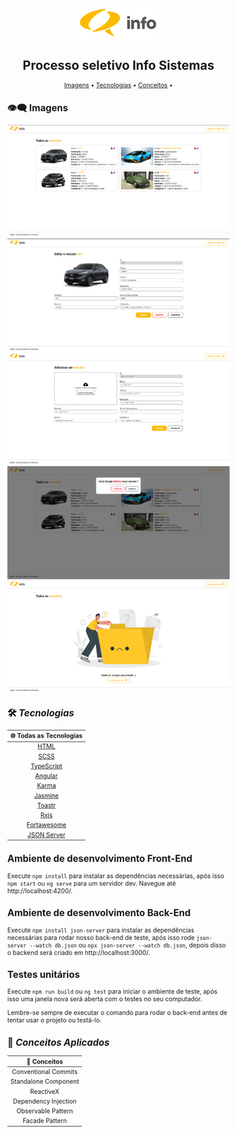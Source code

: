 <div align="center"> 
  <img alt="info-sistemas-logo" src="/src/assets/pngs/info-logo.png" />  
</div>

<div align="center"> 
  <h1>Processo seletivo Info Sistemas</h1>
</div>

<p align="center"> 
 <a href="#eye_speech_bubble-imagens">Imagens</a> •
 <a href="#hammer_and_wrench-tecnologias">Tecnologias</a> • 
 <a href="#brain-conceitos-aplicados">Conceitos</a> •
</p>

## :eye_speech_bubble: **Imagens**

<div align="center"> 
   <img alt="project-image" src="/public/all-vehicles.png" />  
   <img alt="project-image" src="/public/edit-vehicle.png" />  
   <img alt="project-image" src="/public/new-vehicle.png" />  
   <img alt="project-image" src="/public/confirm-dialog.png" />  
   <img alt="project-image" src="/public/no-data.png" />  
</div>

## :hammer_and_wrench: _Tecnologias_

<div align="center">

|         :globe_with_meridians: Todas as Tecnologias          | 
| :----------------------------------------------------------: |  
|    [HTML](https://www.w3schools.com/html/)                   |    
|          [SCSS](https://sass-lang.com/)                      | 
|  [TypeScript](https://www.typescriptlang.org/)               |
|          [Angular](https://angular.dev/)                     |  
|  [Karma](https://karma-runner.github.io/latest/index.html)   |   
|        [Jasmine](https://jasmine.github.io/)                 |   
|    [Toastr](https://www.npmjs.com/package/ngx-toastr)        |   
|              [Rxjs](https://rxjs.dev/)                       |   
|      [Fortawesome](https://fontawesome.com/)                 |   
|      [JSON Server](https://www.npmjs.com/package/json-server)                 |   

</div>

## Ambiente de desenvolvimento Front-End

Execute `npm install` para instalar as dependências necessárias, após isso `npm start` ou `ng serve` para um servidor dev. Navegue até http://localhost:4200/.

## Ambiente de desenvolvimento Back-End

Execute `npm install json-server` para instalar as dependências necessárias para rodar nosso back-end de teste, após isso rode `json-server --watch db.json` ou  `npx json-server --watch db.json`, depois disso o backend será criado em http://localhost:3000/.

## Testes unitários 

Execute `npm run build` ou `ng test` para iniciar o ambiente de teste, após isso uma janela nova será aberta com o testes no seu computador.

Lembre-se sempre de executar o comando para rodar o back-end antes de tentar usar o projeto ou testá-lo.

## :brain: _Conceitos Aplicados_
<div align="center">
  
|         🧠 Conceitos                  |   
| :----------------------------------:  |   
|    Conventional Commits               |  
|    Standalone Component               |                         
|    ReactiveX                          |
|    Dependency Injection               |
|    Observable Pattern                 | 
|    Facade Pattern                     | 

</div>
